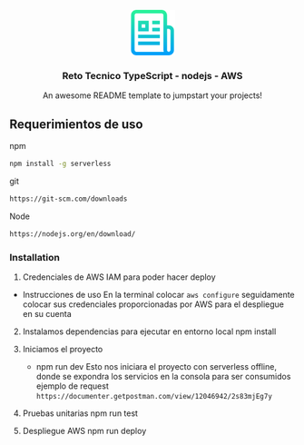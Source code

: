 <br />
<div align="center">
  <a href="https://github.com/javiladeveloper/culquiReto">
    <img src="images/logo.png" alt="Logo" width="80" height="80">
  </a>

  <h3 align="center">Reto Tecnico TypeScript - nodejs - AWS</h3>

  <p align="center">
    An awesome README template to jumpstart your projects!
    <br />
  </p>
</div>


<!-- GETTING STARTED -->
## Requerimientos de uso
npm
```sh
npm install -g serverless
```
git
```sh
https://git-scm.com/downloads
```
Node
```sh
https://nodejs.org/en/download/
```
### Installation

1. Credenciales de AWS IAM para poder hacer deploy

  - Instrucciones de uso
      En la terminal colocar `aws configure` seguidamente colocar sus credenciales proporcionadas por AWS para el despliegue en su cuenta

2. Instalamos dependencias para ejecutar en entorno local
    npm install

3. Iniciamos el proyecto
    - npm run dev
        Esto nos iniciara el proyecto con serverless offline, donde se expondra los servicios en la consola para ser consumidos
        ejemplo de request
        `https://documenter.getpostman.com/view/12046942/2s83mjEg7y`

4. Pruebas unitarias
    npm run test

5. Despliegue AWS
    npm run deploy
